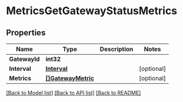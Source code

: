 # MetricsGetGatewayStatusMetrics

## Properties

Name | Type | Description | Notes
------------ | ------------- | ------------- | -------------
**GatewayId** | **int32** |  | 
**Interval** | [**Interval**](interval.md) |  | [optional] 
**Metrics** | [**[]GatewayMetric**](gateway_metric.md) |  | [optional] 

[[Back to Model list]](../README.md#documentation-for-models) [[Back to API list]](../README.md#documentation-for-api-endpoints) [[Back to README]](../README.md)


